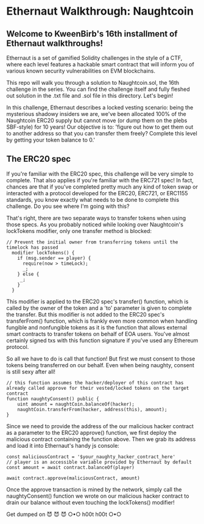 # Ethernaut Walkthrough: Naughtcoin
## Welcome to KweenBirb's 16th installment of Ethernaut walkthroughs! 

Ethernaut is a set of gamified Solidity challenges in the style of a CTF, where each level features a hackable smart contract that will inform you of various known security vulnerabilities on EVM blockchains.

This repo will walk you through a solution to Naughtcoin.sol, the 16th challenge in the series. You can find the challenge itself and fully fleshed out solution in the .txt file and .sol file in this directory. Let's begin!

In this challenge, Ethernaut describes a locked vesting scenario: being the mysterious shadowy insiders we are, we've been allocated 100% of the Naughtcoin ERC20 supply but cannot move (or dump them on the plebs SBF-style) for 10 years! Our objective is to: 'figure out how to get them out to another address so that you can transfer them freely? Complete this level by getting your token balance to 0.'

## The ERC20 spec

If you're familiar with the ERC20 spec, this challenge will be very simple to complete. That also applies if you're familiar with the ERC721 spec! In fact, chances are that if you've completed pretty much any kind of token swap or interacted with a protocol developed for the ERC20, ERC721, or ERC1155 standards, you know exactly what needs to be done to complete this challenge. Do you see where I'm going with this?

That's right, there are two separate ways to transfer tokens when using those specs. As you probably noticed while looking over Naughtcoin's lockTokens modifier, only one transfer method is blocked:

```
// Prevent the initial owner from transferring tokens until the timelock has passed
  modifier lockTokens() {
    if (msg.sender == player) {
      require(now > timeLock);
      _;
    } else {
     _;
    }
  }
```

This modifier is applied to the ERC20 spec's transfer() function, which is called by the owner of the token and a 'to' parameter is given to complete the transfer. But this modifier is not added to the ERC20 spec's transferFrom() function, which is frankly even more common when handling fungible and nonfungible tokens as it is the function that allows external smart contracts to transfer tokens on behalf of EOA users. You've almost certainly signed txs with this function signature if you've used any Ethereum protocol.

So all we have to do is call that function! But first we must consent to those tokens being transferred on our behalf. Even when being naughty, consent is still sexy after all!

```
// this function assumes the hacker/deployer of this contract has already called approve for their vested/locked tokens on the target contract
function naughtyConsent() public {
    uint amount = naughtCoin.balanceOf(hacker);
    naughtCoin.transferFrom(hacker, address(this), amount);
}
```

Since we need to provide the address of the our malicious hacker contract as a parameter to the ERC20 approve() function, we first deploy the malicious contract containing the function above. Then we grab its address and load it into Ethernaut's handy js console:

```
const maliciousContract = '$your_naughty_hacker_contract_here'
// player is an accessible variable provided by Ethernaut by default
const amount = await contract.balanceOf(player) 

await contract.approve(maliciousContract, amount)
```

Once the approve transaction is mined by the network, simply call the naughtyConsent() function we wrote on our malicious hacker contract to drain our balance without even touching the lockTokens() modifier!

Get dumped on 😈 😈 😈 
○•○ h00t h00t ○•○